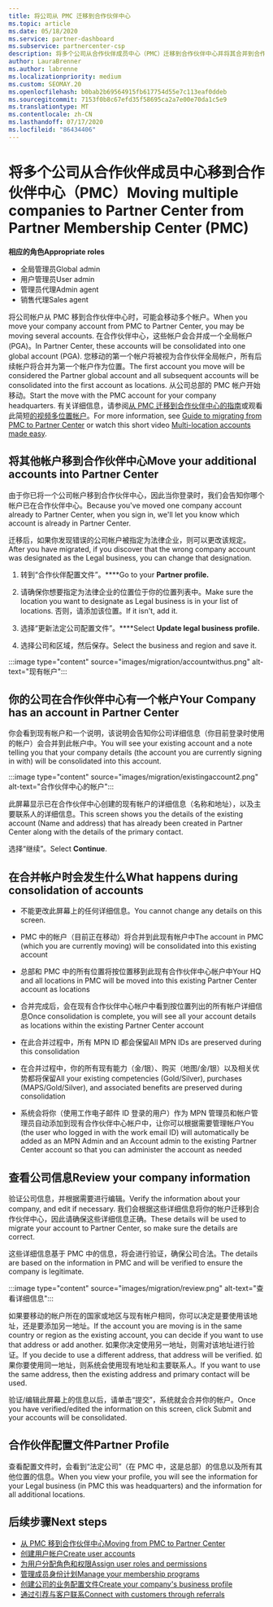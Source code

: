 ```yaml
---
title: 将公司从 PMC 迁移到合作伙伴中心
ms.topic: article
ms.date: 05/18/2020
ms.service: partner-dashboard
ms.subservice: partnercenter-csp
description: 将多个公司从合作伙伴成员中心（PMC）迁移到合作伙伴中心并将其合并到合作伙伴全局帐户时应了解的内容。
author: LauraBrenner
ms.author: labrenne
ms.localizationpriority: medium
ms.custom: SEOMAY.20
ms.openlocfilehash: b0bab2b69564915fb617754d55e7c113eaf0ddeb
ms.sourcegitcommit: 7153f0b8c67efd35f58695ca2a7e00e70da1c5e9
ms.translationtype: MT
ms.contentlocale: zh-CN
ms.lasthandoff: 07/17/2020
ms.locfileid: "86434406"
---
```

# <a name="moving-multiple-companies-to-partner-center-from-partner-membership-center-pmc"></a><span data-ttu-id="90890-103">将多个公司从合作伙伴成员中心移到合作伙伴中心（PMC）</span><span class="sxs-lookup"><span data-stu-id="90890-103">Moving multiple companies to Partner Center from Partner Membership Center (PMC)</span></span>

<span data-ttu-id="90890-104">**相应的角色**</span><span class="sxs-lookup"><span data-stu-id="90890-104">**Appropriate roles**</span></span>

- <span data-ttu-id="90890-105">全局管理员</span><span class="sxs-lookup"><span data-stu-id="90890-105">Global admin</span></span>
- <span data-ttu-id="90890-106">用户管理员</span><span class="sxs-lookup"><span data-stu-id="90890-106">User admin</span></span>
- <span data-ttu-id="90890-107">管理员代理</span><span class="sxs-lookup"><span data-stu-id="90890-107">Admin agent</span></span>
- <span data-ttu-id="90890-108">销售代理</span><span class="sxs-lookup"><span data-stu-id="90890-108">Sales agent</span></span>

<span data-ttu-id="90890-109">将公司帐户从 PMC 移到合作伙伴中心时，可能会移动多个帐户。</span><span class="sxs-lookup"><span data-stu-id="90890-109">When you move your company account from PMC to Partner Center, you may be moving several accounts.</span></span> <span data-ttu-id="90890-110">在合作伙伴中心，这些帐户会合并成一个全局帐户 (PGA)。</span><span class="sxs-lookup"><span data-stu-id="90890-110">In Partner Center, these accounts will be consolidated into one global account (PGA).</span></span> <span data-ttu-id="90890-111">您移动的第一个帐户将被视为合作伙伴全局帐户，所有后续帐户将合并为第一个帐户作为位置。</span><span class="sxs-lookup"><span data-stu-id="90890-111">The first account you move will be considered the Partner global account and all subsequent accounts will be consolidated into the first account as locations.</span></span> <span data-ttu-id="90890-112">从公司总部的 PMC 帐户开始移动。</span><span class="sxs-lookup"><span data-stu-id="90890-112">Start the move with the PMC account for your company headquarters.</span></span> <span data-ttu-id="90890-113">有关详细信息，请参阅[从 PMC 迁移到合作伙伴中心的指南](guide-to-migration.md)或观看此简短[的视频多位置帐户](https://vimeo.com/290335248)。</span><span class="sxs-lookup"><span data-stu-id="90890-113">For more information, see [Guide to migrating from PMC to Partner Center](guide-to-migration.md) or watch this short video [Multi-location accounts made easy](https://vimeo.com/290335248).</span></span>

## <a name="move-your-additional-accounts-into-partner-center"></a><span data-ttu-id="90890-114">将其他帐户移到合作伙伴中心</span><span class="sxs-lookup"><span data-stu-id="90890-114">Move your additional accounts into Partner Center</span></span>

<span data-ttu-id="90890-115">由于你已将一个公司帐户移到合作伙伴中心，因此当你登录时，我们会告知你哪个帐户已在合作伙伴中心。</span><span class="sxs-lookup"><span data-stu-id="90890-115">Because you've moved one company account already to Partner Center, when you sign in, we'll let you know which account is already in Partner Center.</span></span>

<span data-ttu-id="90890-116">迁移后，如果你发现错误的公司帐户被指定为法律企业，则可以更改该规定。</span><span class="sxs-lookup"><span data-stu-id="90890-116">After you have migrated, if you discover that the wrong company account was designated as the Legal business, you can change that designation.</span></span>

1. <span data-ttu-id="90890-117">转到“合作伙伴配置文件”。\*\*\*\*</span><span class="sxs-lookup"><span data-stu-id="90890-117">Go to your **Partner profile.**</span></span>

2. <span data-ttu-id="90890-118">请确保你想要指定为法律企业的位置位于你的位置列表中。</span><span class="sxs-lookup"><span data-stu-id="90890-118">Make sure the location you want to designate as Legal business is in your list of locations.</span></span> <span data-ttu-id="90890-119">否则，请添加该位置。</span><span class="sxs-lookup"><span data-stu-id="90890-119">If it isn't, add it.</span></span>

3. <span data-ttu-id="90890-120">选择“更新法定公司配置文件”。\*\*\*\*</span><span class="sxs-lookup"><span data-stu-id="90890-120">Select **Update legal business profile.**</span></span>

4. <span data-ttu-id="90890-121">选择公司和区域，然后保存。</span><span class="sxs-lookup"><span data-stu-id="90890-121">Select the business and region and save it.</span></span>

:::image type="content" source="images/migration/accountwithus.png" alt-text="现有帐户":::

## <a name="your-company-has-an-account-in-partner-center"></a><span data-ttu-id="90890-123">你的公司在合作伙伴中心有一个帐户</span><span class="sxs-lookup"><span data-stu-id="90890-123">Your Company has an account in Partner Center</span></span>

<span data-ttu-id="90890-124">你会看到现有帐户和一个说明，该说明会告知你公司详细信息（你目前登录时使用的帐户）会合并到此帐户中。</span><span class="sxs-lookup"><span data-stu-id="90890-124">You will see your existing account and a note telling you that your company details (the account you are currently signing in with) will be consolidated into this account.</span></span>

:::image type="content" source="images/migration/existingaccount2.png" alt-text="合作伙伴中心的帐户":::

<span data-ttu-id="90890-126">此屏幕显示已在合作伙伴中心创建的现有帐户的详细信息（名称和地址），以及主要联系人的详细信息。</span><span class="sxs-lookup"><span data-stu-id="90890-126">This screen shows you the details of the existing account (Name and address) that has already been created in Partner Center along with the details of the primary contact.</span></span>

<span data-ttu-id="90890-127">选择“继续”。</span><span class="sxs-lookup"><span data-stu-id="90890-127">Select **Continue**.</span></span>

## <a name="what-happens-during-consolidation-of-accounts"></a><span data-ttu-id="90890-128">在合并帐户时会发生什么</span><span class="sxs-lookup"><span data-stu-id="90890-128">What happens during consolidation of accounts</span></span>

- <span data-ttu-id="90890-129">不能更改此屏幕上的任何详细信息。</span><span class="sxs-lookup"><span data-stu-id="90890-129">You cannot change any details on this screen.</span></span>

- <span data-ttu-id="90890-130">PMC 中的帐户（目前正在移动）将合并到此现有帐户中</span><span class="sxs-lookup"><span data-stu-id="90890-130">The account in PMC (which you are currently moving) will be consolidated into this existing account</span></span>

- <span data-ttu-id="90890-131">总部和 PMC 中的所有位置将按位置移到此现有合作伙伴中心帐户中</span><span class="sxs-lookup"><span data-stu-id="90890-131">Your HQ and all locations in PMC will be moved into this existing Partner Center account as locations</span></span>

- <span data-ttu-id="90890-132">合并完成后，会在现有合作伙伴中心帐户中看到按位置列出的所有帐户详细信息</span><span class="sxs-lookup"><span data-stu-id="90890-132">Once consolidation is complete, you will see all your account details as locations within the existing Partner Center account</span></span>

- <span data-ttu-id="90890-133">在此合并过程中，所有 MPN ID 都会保留</span><span class="sxs-lookup"><span data-stu-id="90890-133">All MPN IDs are preserved during this consolidation</span></span>

- <span data-ttu-id="90890-134">在合并过程中，你的所有现有能力（金/银）、购买（地图/金/银）以及相关优势都将保留</span><span class="sxs-lookup"><span data-stu-id="90890-134">All your existing competencies (Gold/Silver), purchases (MAPS/Gold/Silver), and associated benefits are preserved during consolidation</span></span>

- <span data-ttu-id="90890-135">系统会将你（使用工作电子邮件 ID 登录的用户）作为 MPN 管理员和帐户管理员自动添加到现有合作伙伴中心帐户中，让你可以根据需要管理帐户</span><span class="sxs-lookup"><span data-stu-id="90890-135">You (the user who logged in with the work email ID) will automatically be added as an MPN Admin and an Account admin to the existing Partner Center account so that you can administer the account as needed</span></span>

## <a name="review-your-company-information"></a><span data-ttu-id="90890-136">查看公司信息</span><span class="sxs-lookup"><span data-stu-id="90890-136">Review your company information</span></span>

<span data-ttu-id="90890-137">验证公司信息，并根据需要进行编辑。</span><span class="sxs-lookup"><span data-stu-id="90890-137">Verify the information about your company, and edit if necessary.</span></span>  <span data-ttu-id="90890-138">我们会根据这些详细信息将你的帐户迁移到合作伙伴中心，因此请确保这些详细信息正确。</span><span class="sxs-lookup"><span data-stu-id="90890-138">These details will be used to migrate your account to Partner Center, so make sure the details are correct.</span></span>

<span data-ttu-id="90890-139">这些详细信息基于 PMC 中的信息，将会进行验证，确保公司合法。</span><span class="sxs-lookup"><span data-stu-id="90890-139">The details are based on the information in PMC and will be verified to ensure the company is legitimate.</span></span>


:::image type="content" source="images/migration/review.png" alt-text="查看详细信息":::

<span data-ttu-id="90890-141">如果要移动的帐户所在的国家或地区与现有帐户相同，你可以决定是要使用该地址，还是要添加另一地址。</span><span class="sxs-lookup"><span data-stu-id="90890-141">If the account you are moving is in the same country or region as the existing account, you can decide if you want to use that address or add another.</span></span> <span data-ttu-id="90890-142">如果你决定使用另一地址，则需对该地址进行验证。</span><span class="sxs-lookup"><span data-stu-id="90890-142">If you decide to use a different address, that address will be verified.</span></span> <span data-ttu-id="90890-143">如果你要使用同一地址，则系统会使用现有地址和主要联系人。</span><span class="sxs-lookup"><span data-stu-id="90890-143">If you want to use the same address, then the existing address and primary contact will be used.</span></span>

<span data-ttu-id="90890-144">验证/编辑此屏幕上的信息以后，请单击“提交”，系统就会合并你的帐户。</span><span class="sxs-lookup"><span data-stu-id="90890-144">Once you have verified/edited the information on this screen, click Submit and your accounts will be consolidated.</span></span>

## <a name="partner-profile"></a><span data-ttu-id="90890-145">合作伙伴配置文件</span><span class="sxs-lookup"><span data-stu-id="90890-145">Partner Profile</span></span>

<span data-ttu-id="90890-146">查看配置文件时，会看到“法定公司”（在 PMC 中，这是总部）的信息以及所有其他位置的信息。</span><span class="sxs-lookup"><span data-stu-id="90890-146">When you view your profile, you will see the information for your Legal business (in PMC this was headquarters) and the information for all additional locations.</span></span>

## <a name="next-steps"></a><span data-ttu-id="90890-147">后续步骤</span><span class="sxs-lookup"><span data-stu-id="90890-147">Next steps</span></span>

- [<span data-ttu-id="90890-148">从 PMC 移到合作伙伴中心</span><span class="sxs-lookup"><span data-stu-id="90890-148">Moving from PMC to Partner Center</span></span>](move-pmc-pc-map.md)
- [<span data-ttu-id="90890-149">创建用户帐户</span><span class="sxs-lookup"><span data-stu-id="90890-149">Create user accounts</span></span>](create-user-accounts-and-set-permissions.md)
- [<span data-ttu-id="90890-150">为用户分配角色和权限</span><span class="sxs-lookup"><span data-stu-id="90890-150">Assign user roles and permissions</span></span>](permissions-overview.md)
- [<span data-ttu-id="90890-151">管理成员身份计划</span><span class="sxs-lookup"><span data-stu-id="90890-151">Manage your membership programs</span></span>](renew-mpn-offers.md)
- [<span data-ttu-id="90890-152">创建公司的业务配置文件</span><span class="sxs-lookup"><span data-stu-id="90890-152">Create your company's business profile</span></span>](create-a-marketing-profile.md)
- [<span data-ttu-id="90890-153">通过引荐与客户联系</span><span class="sxs-lookup"><span data-stu-id="90890-153">Connect with customers through referrals</span></span>](responding-to-referrals.md)
